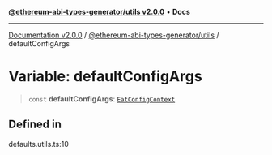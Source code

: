[**@ethereum-abi-types-generator/utils v2.0.0**](../README.md) • **Docs**

***

[Documentation v2.0.0](../../../packages.md) / [@ethereum-abi-types-generator/utils](../README.md) / defaultConfigArgs

# Variable: defaultConfigArgs

> `const` **defaultConfigArgs**: [`EatConfigContext`](../../types/type-aliases/EatConfigContext.md)

## Defined in

defaults.utils.ts:10

